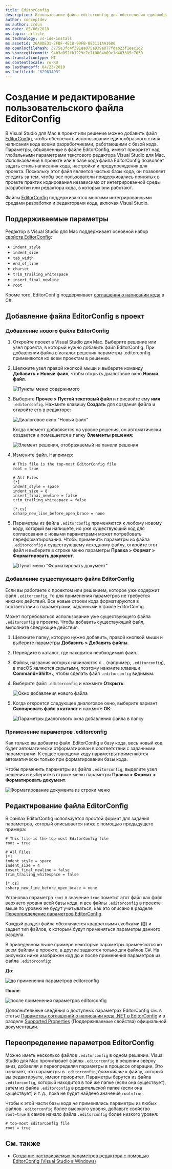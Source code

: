 ```yaml
---
title: EditorConfig
description: Использование файла editorconfig для обеспечения единообразного стиля написания кода в Visual Studio для Mac.
author: conceptdev
ms.author: crdun
ms.date: 05/06/2018
ms.topic: article
ms.technology: vs-ide-install
ms.assetid: 26A0DE31-2FBF-4E1B-99FB-083111AA1680
ms.openlocfilehash: 3775e3fc4f391ea075a939a877fdab23f1eec1d2
ms.sourcegitcommit: 94b3a052fb1229c7e7f8804b09c1d403385c7630
ms.translationtype: HT
ms.contentlocale: ru-RU
ms.lasthandoff: 04/23/2019
ms.locfileid: "62983493"
---
```

# <a name="creating-and-editing-a-custom-editorconfig-file"></a>Создание и редактирование пользовательского файла EditorConfig

В Visual Studio для Mac в проект или решение можно добавить файл [EditorConfig](http://editorconfig.org/), чтобы обеспечить использование единообразного стиля написания кода всеми разработчиками, работающими с базой кода. Параметры, объявленные в файле EditorConfig, имеют приоритет над глобальными параметрами текстового редактора Visual Studio для Mac. Использование в проекте или в базе кода файла EditorConfig позволяет задать стиль написания кода, настройки и предупреждения для проекта. Поскольку этот файл является частью базы кода, он позволяет следить за тем, чтобы все пользователи придерживались принятых в проекте практик кодирования независимо от интегрированной среды разработки или редактора кода, в которых они работают.

Файлы [EditorConfig](http://editorconfig.org/) поддерживаются многими интегрированными средами разработки и редакторами кода, включая Visual Studio.

## <a name="supported-settings"></a>Поддерживаемые параметры

Редактор в Visual Studio для Mac поддерживает основной набор [свойств EditorConfig](http://editorconfig.org/#supported-properties):

- `indent_style`
- `indent_size`
- `tab_width`
- `end_of_line`
- `charset`
- `trim_trailing_whitespace`
- `insert_final_newline`
- `root`

Кроме того, EditorConfig поддерживает [соглашения о написании кода](/visualstudio/ide/editorconfig-code-style-settings-reference) в C#.

## <a name="add-an-editorconfig-file-to-a-project"></a>Добавление файла EditorConfig в проект

### <a name="adding-a-new-editorconfig-file"></a>Добавление нового файла EditorConfig

1. Откройте проект в Visual Studio для Mac. Выберите решение или узел проекта, в который нужно добавить файл EditorConfig. При добавлении файла в каталог решения параметры .editorconfig применяются ко всем проектам в решении.

2. Щелкните узел правой кнопкой мыши и выберите команду **Добавить > Новый файл**, чтобы открыть диалоговое окно **Новый файл**.

    ![Пункты меню содержимого](media/editorconfig-image0.png)

3. Выберите **Прочее > Пустой текстовый файл** и присвойте ему **имя** `.editorconfig`. Нажмите клавишу **Создать** для создания файла и откройте его в редакторе:

    ![Диалоговое окно "Новый файл"](media/editorconfig-image1.png)

    Когда элемент добавляется на уровне решения, он автоматически создается и помещается в папку **Элементы решения**:

    ![Элемент решения, отображаемый на панели решения](media/editorconfig-image1a.png)

4. Измените файл. Например:

    ```EditorConfig
    # This file is the top-most EditorConfig file
    root = true

    # All Files
    [*]
    indent_style = space
    indent_size = 8
    insert_final_newline = false
    trim_trailing_whitespace = false

    [*.cs]
    csharp_new_line_before_open_brace = none
    ```

4. Параметры из файла `.editorconfig` применяются к любому новому коду, который вы напишете, но уже существующий код для согласования с новыми параметрами может потребовать переформатирования. Чтобы применить параметры из файла `.editorconfig` к существующему исходному файлу, откройте этот файл и выберите в строке меню параметры **Правка > Формат > Форматировать документ**.

    ![Пункт меню "Форматировать документ"](media/editorconfig-image2.png)

### <a name="adding-an-existing-editorconfig-file"></a>Добавление существующего файла EditorConfig

Если вы работаете с проектом или решением, которое уже содержит файл `.editorconfig`, то для применения параметров не требуется никаких действий. Все новые строки кода форматируются в соответствии с параметрами, заданными в файле EditorConfig.

Может потребоваться использование уже существующего файла `.editorconfig` в проекте. Чтобы добавить существующий файл, выполните следующие действия.

1. Щелкните папку, которую нужно добавить, правой кнопкой мыши и выберите параметры **Добавить > Добавить файлы**.

2. Перейдите в каталог, где находится необходимый файл.

3. Файлы, названия которых начинаются с `.` (например, `.editorconfig`), в macOS являются скрытыми, поэтому нажмите клавиши **Command+Shift+.**, чтобы сделать файл `.editorconfig` видимым.

4. Выберите файл `.editorconfig` и нажмите **Открыть**:

    ![Окно добавления нового файла](media/editorconfig-image3b.png)

5. Когда откроется следующее диалоговое окно, выберите вариант **Скопировать файл в каталог** и нажмите **ОК**:

    ![Параметры диалогового окна добавления файла в папку](media/editorconfig-image3.png)

### <a name="reflecting-editorconfig-settings"></a>Применение параметров .editorconfig

Как только вы добавите файл .EditorConfig в базу кода, весь новый код будет автоматически отформатирован в соответствии с заданными параметрами. К существующему коду параметры применяются автоматически только при форматировании базы кода.

Чтобы применить параметры из файла `.editorconfig`, выделите узел решения и выберите в строке меню параметры **Правка > Формат > Форматировать документ**.

![Форматирование документа из строки меню](media/editorconfig-image3a.png)

## <a name="editing-an-editorconfig-file"></a>Редактирование файла EditorConfig

В файлах EditorConfig используется простой формат для задания параметров, который описывается ниже с помощью предыдущего примера:

```EditorConfig
# This file is the top-most EditorConfig file
root = true

# All Files
[*]
indent_style = space
indent_size = 4
insert_final_newline = false
trim_trailing_whitespace = false

[*.cs]
csharp_new_line_before_open_brace = none
```

Установка параметра `root` в значение `true` пометит этот файл как файл верхнего уровня всей базы кода, и все файлы `.editorconfig` в проекте выше по уровню не будут учитываться, как это описано в разделе [Переопределение параметров EditorConfig](#override-editorconfig-settings).

Каждый раздел файла обозначается квадратными скобками (**[]**) и задает тип файлов, к которым будут применяться параметры данного раздела.

В приведенном выше примере некоторые параметры применяются ко всем файлам в проекте, а другие задаются только для файлов C#. На рисунках ниже изображен код до и после применения параметров из файла `.editorconfig`:

**До**:

![до применения параметров editorconfig](media/editorconfig-image4.png)

**После**:

![после применения параметров editorconfig](media/editorconfig-image5.png)

Дополнительные сведения о доступных параметрах EditorConfig см. в статье [Параметры соглашений о написании кода .NET в EditorConfig](/visualstudio/ide/editorconfig-code-style-settings-reference) и в разделе [Supported Properties](http://editorconfig.org/#supported-properties) (Поддерживаемые свойства) официальной документации.

## <a name="override-editorconfig-settings"></a>Переопределение параметров EditorConfig

Можно иметь несколько файлов `.editorconfig` в одном решении. Visual Studio для Mac прочитывает файлы `.editorconfig` в решении сверху вниз, добавляя и переопределяя параметры в процессе операции. Это означает, что параметры в `.editorconfig`, _ближайшие_ к файлу, который вы редактируете, имеют приоритет. Параметры берутся из файла `.editorconfig`, который находится в той же папке (если она существует), затем из файла `.editorconfig` в родительской папке (если она существует) и т. д., пока не будет найдено значение `root=true`.

Чтобы к этой части базы кода _не_ применялись параметры из любых файлов `.editorconfig` более высокого уровня, добавьте свойство `root=true` в самое начало файла `.editorconfig` более низкого уровня:

```EditorConfig
# top-most EditorConfig file
root = true
```

## <a name="see-also"></a>См. также

- [Создание настраиваемых параметров редактора с помощью EditorConfig (Visual Studio в Windows)](/visualstudio/ide/create-portable-custom-editor-options)